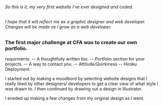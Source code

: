 ###### So this is it, my very first website I've ever designed and coded.  
###### I hope that it will reflect me as a graphic designer and web developer. Changes will be made as I grow as a web developer. 

### The first major challenge at CFA was to create our own portfolio.

requirments: 
-- A thoughtfully written bio.
-- Portfolio section for your projects.
-- A way to contact you.
-- Attitude/Quirkiness
-- Hiroku Deployment.

I started out by making a moodbord by selecting website designs that I really liked by other designers/ developers to get a clear view of what style I was drawn to. I then continued by drawing out a design in Illustrator.




I eneded up making a few changes from my original design as I went.  



